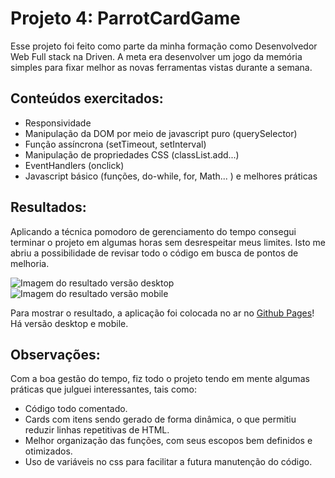 # **Projeto 4: ParrotCardGame**

Esse projeto foi feito como parte da minha formação como Desenvolvedor Web Full stack na Driven. A meta era desenvolver um jogo da memória simples para fixar melhor as novas ferramentas vistas durante a semana.

## **Conteúdos exercitados**:

-    Responsividade
-    Manipulação da DOM por meio de javascript puro (querySelector)
-    Função assíncrona (setTimeout, setInterval)
-    Manipulação de propriedades CSS (classList.add...)
-    EventHandlers (onclick)
-    Javascript básico (funções, do-while, for, Math... ) e melhores práticas

## **Resultados**:

Aplicando a técnica pomodoro de gerenciamento do tempo consegui terminar o projeto em algumas horas sem desrespeitar meus limites. Isto me abriu a possibilidade de revisar todo o código em busca de pontos de melhoria.

![Imagem do resultado versão desktop](https://i.imgur.com/qKy05Tf.png)
![Imagem do resultado versão mobile](https://i.imgur.com/PWYMEZv.png)

Para mostrar o resultado, a aplicação foi colocada no ar no [Github Pages](https://migueldsp.github.io/projeto4-parrotcardgame/)! Há versão desktop e mobile.

## **Observações**:

Com a boa gestão do tempo, fiz todo o projeto tendo em mente algumas práticas que julguei interessantes, tais como:

-    Código todo comentado.
-    Cards com itens sendo gerado de forma dinâmica, o que permitiu reduzir linhas repetitivas de HTML.
-    Melhor organização das funções, com seus escopos bem definidos e otimizados.
-    Uso de variáveis no css para facilitar a futura manutenção do código.

